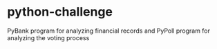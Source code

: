 # python-challenge
PyBank program for analyzing financial records and PyPoll program for analyzing the voting process
